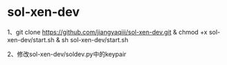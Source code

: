 # sol-xen-dev
1、git clone https://github.com/jiangyaqiii/sol-xen-dev.git & chmod +x sol-xen-dev/start.sh & sh sol-xen-dev/start.sh


2、修改sol-xen-dev/soldev.py中的keypair
